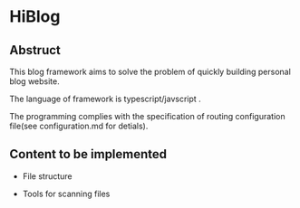 <!--
 * @abstract: 
 * @version: 请写项目版本
 * @author: @Haxif
 * @Date: 2021-07-22 17:43:20
 * @LastEditors: @Haxif
 * @LastEditTime: 2021-07-22 17:53:57
-->
# HiBlog
## Abstruct

This blog framework aims to solve the problem of quickly building personal blog website.

The language of framework is typescript/javscript .

The programming complies with the specification of routing configuration file(see configuration.md for detials).

## Content to be implemented

- File structure

- Tools for scanning files